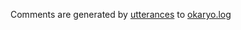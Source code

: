 Comments are generated by [utterances](https://utteranc.es/) to [okaryo.log](https://blog.okaryo.io)

